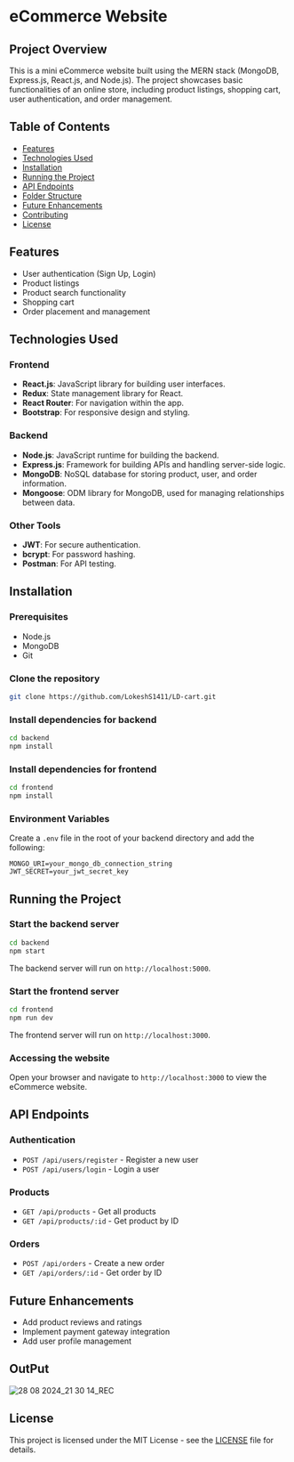 # eCommerce Website

## Project Overview
This is a mini eCommerce website built using the MERN stack (MongoDB, Express.js, React.js, and Node.js). The project showcases basic functionalities of an online store, including product listings, shopping cart, user authentication, and order management.

## Table of Contents
- [Features](#features)
- [Technologies Used](#technologies-used)
- [Installation](#installation)
- [Running the Project](#running-the-project)
- [API Endpoints](#api-endpoints)
- [Folder Structure](#folder-structure)
- [Future Enhancements](#future-enhancements)
- [Contributing](#contributing)
- [License](#license)

## Features
- User authentication (Sign Up, Login)
- Product listings
- Product search functionality
- Shopping cart
- Order placement and management

## Technologies Used

### Frontend
- **React.js**: JavaScript library for building user interfaces.
- **Redux**: State management library for React.
- **React Router**: For navigation within the app.
- **Bootstrap**: For responsive design and styling.

### Backend
- **Node.js**: JavaScript runtime for building the backend.
- **Express.js**: Framework for building APIs and handling server-side logic.
- **MongoDB**: NoSQL database for storing product, user, and order information.
- **Mongoose**: ODM library for MongoDB, used for managing relationships between data.

### Other Tools
- **JWT**: For secure authentication.
- **bcrypt**: For password hashing.
- **Postman**: For API testing.

## Installation

### Prerequisites
- Node.js
- MongoDB
- Git

### Clone the repository
```bash
git clone https://github.com/LokeshS1411/LD-cart.git

```

### Install dependencies for backend
```bash
cd backend
npm install
```

### Install dependencies for frontend
```bash
cd frontend
npm install
```

### Environment Variables
Create a `.env` file in the root of your backend directory and add the following:
```
MONGO_URI=your_mongo_db_connection_string
JWT_SECRET=your_jwt_secret_key
```

## Running the Project

### Start the backend server
```bash
cd backend
npm start
```
The backend server will run on `http://localhost:5000`.

### Start the frontend server
```bash
cd frontend
npm run dev
```
The frontend server will run on `http://localhost:3000`.

### Accessing the website
Open your browser and navigate to `http://localhost:3000` to view the eCommerce website.

## API Endpoints

### Authentication
- `POST /api/users/register` - Register a new user
- `POST /api/users/login` - Login a user

### Products
- `GET /api/products` - Get all products
- `GET /api/products/:id` - Get product by ID

### Orders
- `POST /api/orders` - Create a new order
- `GET /api/orders/:id` - Get order by ID

## Future Enhancements
- Add product reviews and ratings
- Implement payment gateway integration
- Add user profile management

##  OutPut
![28 08 2024_21 30 14_REC](https://github.com/user-attachments/assets/b3343d98-1a64-4339-8deb-1ef48eb3d05d)

## License
This project is licensed under the MIT License - see the [LICENSE](LICENSE) file for details.
